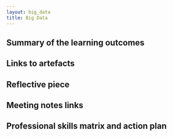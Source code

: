```yaml
---
layout: big_data
title: Big Data
---
```


## Summary of the learning outcomes

## Links to artefacts

## Reflective piece 

## Meeting notes links

## Professional skills matrix and action plan
